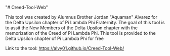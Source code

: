 "# Creed-Tool-Web" 

This tool was created by Alumnus Brother Jordan "Aquaman" Alvarez for the Delta Upsilon chapter of Pi Lambda Phi Fraternity.
The goal of this tool is to assit the New Members of the Delta Upsilon chapter with the memorization of the Creed of Pi Lambda Phi.
This tool is provided to the Delta Upsilon chapter of Pi Lambda Phi for free

Link to the tool:
https://alvy01.github.io/Creed-Tool-Web/
